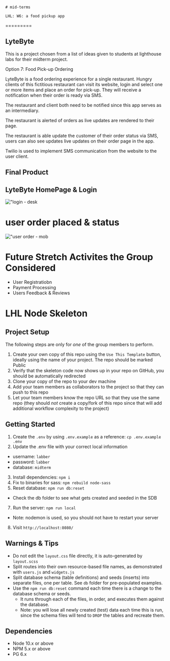                                                                                                                         # mid-terms
                                                                                                          LHL: W6: a food pickup app 
=========

## LyteByte

This is a project chosen from a list of ideas given to students at lighthouse labs for their midterm project.

Option 7: Food Pick-up Ordering

LyteByte is a food ordering experience for a single restaurant. Hungry clients of this fictitious restaurant can visit its website, login and select one or more items and place an order for pick-up. They will receive a notification when their order is ready via SMS.

The restaurant and client both need to be notified since this app serves as an intermediary.

The restaurant is alerted of orders as live updates are rendered to their page.

The restaurant is able update the customer of their order status via SMS, users can also see updates live updates on their order page in the app.  
 
Twilio is used to implement SMS communication from the website to the user client.


## Final Product

## LyteByte HomePage & Login 
!["login - desk](https://github.com/drystar/LyteByte/blob/master/docs/login-desk.png?raw=true)

# user order placed & status
!["user order - mob](https://github.com/drystar/LyteByte/blob/master/docs/order-status-mob.png?raw=true)


Future Stretch Activites the Group Considered
=========

- User Registratiobn 
- Payment Processing 
- Users Feedback & Reviews



LHL Node Skeleton
=========

## Project Setup

The following steps are only for _one_ of the group members to perform.

1. Create your own copy of this repo using the `Use This Template` button, ideally using the name of your project. The repo should be marked Public
2. Verify that the skeleton code now shows up in your repo on GitHub, you should be automatically redirected
3. Clone your copy of the repo to your dev machine
4. Add your team members as collaborators to the project so that they can push to this repo
5. Let your team members know the repo URL so that they use the same repo (they should _not_ create a copy/fork of this repo since that will add additional workflow complexity to the project)


## Getting Started

1. Create the `.env` by using `.env.example` as a reference: `cp .env.example .env`
2. Update the .env file with your correct local information 
  - username: `labber` 
  - password: `labber` 
  - database: `midterm`
3. Install dependencies: `npm i`
4. Fix to binaries for sass: `npm rebuild node-sass`
5. Reset database: `npm run db:reset`
  - Check the db folder to see what gets created and seeded in the SDB
7. Run the server: `npm run local`
  - Note: nodemon is used, so you should not have to restart your server
8. Visit `http://localhost:8080/`

## Warnings & Tips

- Do not edit the `layout.css` file directly, it is auto-generated by `layout.scss`
- Split routes into their own resource-based file names, as demonstrated with `users.js` and `widgets.js`
- Split database schema (table definitions) and seeds (inserts) into separate files, one per table. See `db` folder for pre-populated examples. 
- Use the `npm run db:reset` command each time there is a change to the database schema or seeds. 
  - It runs through each of the files, in order, and executes them against the database. 
  - Note: you will lose all newly created (test) data each time this is run, since the schema files will tend to `DROP` the tables and recreate them.

## Dependencies

- Node 10.x or above
- NPM 5.x or above
- PG 6.x
